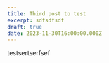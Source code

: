 ```yaml
---
title: Third post to test
excerpt: sdfsdfsdf
draft: true
date: 2023-11-30T16:00:00.000Z
---
```


testsertserfsef
